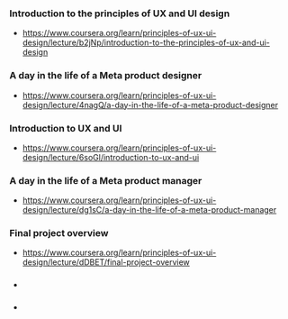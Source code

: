 ### Introduction to the principles of UX and UI design

- https://www.coursera.org/learn/principles-of-ux-ui-design/lecture/b2jNp/introduction-to-the-principles-of-ux-and-ui-design

### A day in the life of a Meta product designer

- https://www.coursera.org/learn/principles-of-ux-ui-design/lecture/4nagQ/a-day-in-the-life-of-a-meta-product-designer

### Introduction to UX and UI

- https://www.coursera.org/learn/principles-of-ux-ui-design/lecture/6soGl/introduction-to-ux-and-ui

### A day in the life of a Meta product manager

- https://www.coursera.org/learn/principles-of-ux-ui-design/lecture/dg1sC/a-day-in-the-life-of-a-meta-product-manager

### Final project overview

- https://www.coursera.org/learn/principles-of-ux-ui-design/lecture/dDBET/final-project-overview

### 

- 

### 

- 

